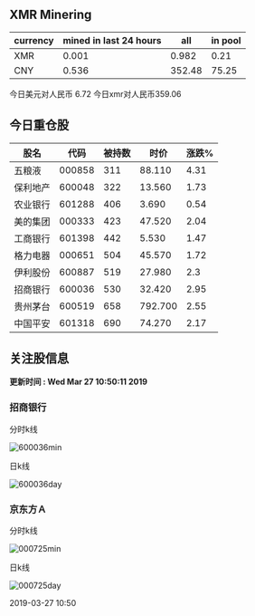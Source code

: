 ## XMR Minering

|currency|mined in last 24 hours|all|in pool|
|---|---|---|---|
|XMR|0.001|0.982|0.21|
|CNY|0.536|352.48|75.25|

今日美元对人民币 6.72	今日xmr对人民币359.06


## 今日重仓股 

|股名|代码|被持数|时价|涨跌%|
|---|---|---|---|---|
|五粮液|000858|311|88.110|4.31|
|保利地产|600048|322|13.560|1.73|
|农业银行|601288|406|3.690|0.54|
|美的集团|000333|423|47.520|2.04|
|工商银行|601398|442|5.530|1.47|
|格力电器|000651|504|45.570|1.72|
|伊利股份|600887|519|27.980|2.3|
|招商银行|600036|530|32.420|2.95|
|贵州茅台|600519|658|792.700|2.55|
|中国平安|601318|690|74.270|2.17|

## 关注股信息
**更新时间 : Wed Mar 27 10:50:11 2019**
### 招商银行 
分时k线

![600036min](http://image.sinajs.cn/newchart/min/n/sh600036.gif)

日k线

![600036day](http://image.sinajs.cn/newchart/daily/n/sh600036.gif)

### 京东方Ａ 
分时k线

![000725min](http://image.sinajs.cn/newchart/min/n/sz000725.gif)

日k线

![000725day](http://image.sinajs.cn/newchart/daily/n/sz000725.gif)

2019-03-27 10:50